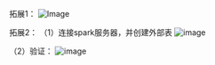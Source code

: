 拓展1：
![Image](https://raw.githubusercontent.com/silenceLoomo/photo/master/lab2/ex1.jpg?token=ANXDPSEZGPLYVRB5JFQSEQ262CLOA)

拓展2：
（1）连接spark服务器，并创建外部表
![image](https://raw.githubusercontent.com/silenceLoomo/photo/master/lab3/%E6%8B%93%E5%B1%952-1.jpg)

（2）验证：
![image](https://raw.githubusercontent.com/silenceLoomo/photo/master/lab3/%E6%8B%93%E5%B1%952-2.jpg)
